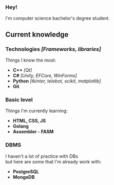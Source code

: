### Hey!
I'm computer science bachelor's degree student. 

## Current knowledge

### Technologies *[Frameworks, libraries]*

Things I know the most:
- **C++** *[Qt]*
- **C#** *[Unity, EFCore, WinForms]*
- **Python** *[tkinter, telebot, scikit, matplotlib]*
- **Git**

### Basic level

Things I'm currently learning:
- **HTML, CSS, JS**
- **Golang**
- **Assembler - FASM**

### DBMS

I haven't a lot of practice with DBs
<br>but here are some that I'm already work with:
- **PostgreSQL**
- **MongoDB**
